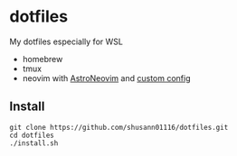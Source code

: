 # dotfiles

My dotfiles especially for WSL

- homebrew
- tmux
- neovim with [AstroNeovim](https://github.com/AstroNvim/AstroNvim) and [custom config](https://github.com/shusann01116/astronvim_config)

## Install

```shell
git clone https://github.com/shusann01116/dotfiles.git
cd dotfiles
./install.sh
```
